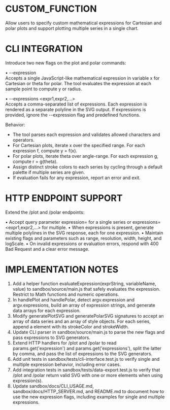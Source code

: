 # CUSTOM_FUNCTION

Allow users to specify custom mathematical expressions for Cartesian and polar plots and support plotting multiple series in a single chart.

# CLI INTEGRATION

Introduce two new flags on the plot and polar commands:

• --expression <expr>  
  Accepts a single JavaScript-like mathematical expression in variable x for Cartesian or theta for polar. The tool evaluates the expression at each sample point to compute y or radius.

• --expressions <expr1,expr2,...>  
  Accepts a comma-separated list of expressions. Each expression is rendered as a separate polyline in the SVG output. If expressions is provided, ignore the --expression flag and predefined functions.

Behavior:
- The tool parses each expression and validates allowed characters and operators.
- For Cartesian plots, iterate x over the specified range. For each expression f, compute y = f(x).
- For polar plots, iterate theta over angle-range. For each expression g, compute r = g(theta).
- Assign distinct stroke colors to each series by cycling through a default palette if multiple series are given.
- If evaluation fails for any expression, report an error and exit.

# HTTP ENDPOINT SUPPORT

Extend the /plot and /polar endpoints:

• Accept query parameter expression=<expr> for a single series or expressions=<expr1,expr2,...> for multiple.
• When expressions is present, generate multiple polylines in the SVG response, each for one expression.
• Maintain existing flags and parameters such as range, resolution, width, height, and logScale.
• On invalid expressions or evaluation errors, respond with 400 Bad Request and a clear error message.

# IMPLEMENTATION NOTES

1. Add a helper function evaluateExpression(exprString, variableName, value) to sandbox/source/main.js that safely evaluates the expression. Restrict to Math functions and numeric operations.
2. In handlePlot and handlePolar, detect argv.expression and argv.expressions, build an array of expression strings, and generate data arrays for each expression.
3. Modify generatePlotSVG and generatePolarSVG signatures to accept an array of data series and an array of style objects. For each series, append a <polyline> element with its strokeColor and strokeWidth.
4. Update CLI parser in sandbox/source/main.js to parse the new flags and pass expressions to SVG generators.
5. Extend HTTP handlers for /plot and /polar to read params.get('expression') and params.get('expressions'), split the latter by comma, and pass the list of expressions to the SVG generators.
6. Add unit tests in sandbox/tests/cli-interface.test.js to verify single and multiple expression behavior, including error cases.
7. Add integration tests in sandbox/tests/data-export.test.js to verify that /plot and /polar return valid SVG with one or more <polyline> elements when using expression(s).
8. Update sandbox/docs/CLI_USAGE.md, sandbox/docs/HTTP_SERVER.md, and README.md to document how to use the new expression flags, including examples for single and multiple expressions.